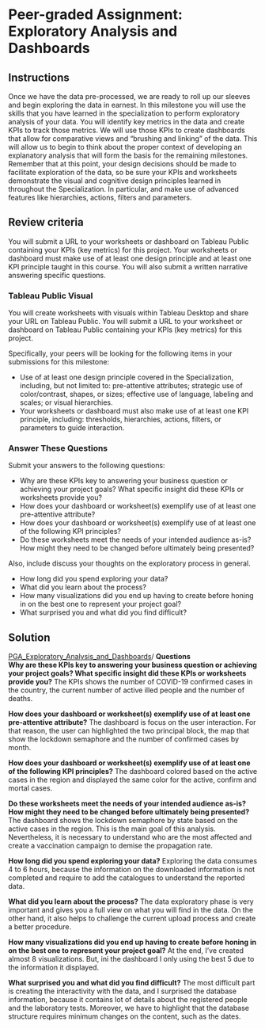 # Peer-graded Assignment: Exploratory Analysis and Dashboards
## Instructions
Once we have the data pre-processed, we are ready to roll up our sleeves and begin exploring the data in earnest.  In this milestone you will use the skills that you have learned in the specialization to perform exploratory analysis of your data. You will identify key metrics in the data and create KPIs to track those metrics. We will use those KPIs to create dashboards that allow for comparative views and “brushing and linking” of the data. This will allow us to begin to think about the proper context of developing an explanatory analysis that will form the basis for the remaining milestones.\
Remember that at this point, your design decisions should be made to facilitate exploration of the data, so be sure your KPIs and worksheets demonstrate the visual and cognitive design principles learned in throughout the Specialization. In particular,  and make use of advanced features like hierarchies, actions, filters and parameters.

## Review criteria
You will submit a URL to your worksheets or dashboard on Tableau Public containing your KPIs (key metrics) for this project.
Your worksheets or dashboard must make use of at least one design principle and at least one KPI principle taught in this course.
You will also submit a written narrative answering specific questions.

### Tableau Public Visual
You will create worksheets with visuals within Tableau Desktop and share your URL on Tableau Public.
You will submit a URL to your worksheet or dashboard on Tableau Public containing your KPIs (key metrics) for this project.

Specifically, your peers will be looking for the following items in your submissions for this milestone:
* Use of at least one design principle covered in the Specialization, including, but not limited to: pre-attentive attributes; strategic use of color/contrast, shapes, or sizes; effective use of language, labeling and scales; or visual hierarchies.
* Your worksheets or dashboard must also make use of at least one KPI principle, including: thresholds, hierarchies, actions, filters, or parameters to guide interaction.

### Answer These Questions
Submit your answers to the following questions:
* Why are these KPIs key to answering your business question or achieving your project goals? What specific insight did these KPIs or worksheets provide you?
* How does your dashboard or worksheet(s) exemplify use of at least one pre-attentive attribute?
* How does your dashboard or worksheet(s) exemplify use of at least one of the following KPI principles?
* Do these worksheets meet the needs of your intended audience as-is? How might they need to be changed before ultimately being presented?

Also, include discuss your thoughts on the exploratory process in general.
* How long did you spend exploring your data?
* What did you learn about the process?
* How many visualizations did you end up having to create before honing in on the best one to represent your project goal?
* What surprised you and what did you find difficult?

## Solution
[PGA_Exploratory_Analysis_and_Dashboards](https://public.tableau.com/profile/cesar.robles#!/vizhome/COVID-19_Mexican_Analysis/CasesintheCountry)/
**Questions**\
**Why are these KPIs key to answering your business question or achieving your project goals? What specific insight did these KPIs or worksheets provide you?**
The KPIs shows the number of COVID-19 confirmed cases in the country, the current number of active illed people and the number of deaths.

**How does your dashboard or worksheet(s) exemplify use of at least one pre-attentive attribute?**
The dashboard is focus on the user interaction. For that reason, the user can highlighted the two principal block, the map that show the lockdown semaphore and the number of confirmed cases by month.

**How does your dashboard or worksheet(s) exemplify use of at least one of the following KPI principles?**
The dashboard colored based on the active cases in the region and displayed the same color for the active, confirm and mortal cases.

**Do these worksheets meet the needs of your intended audience as-is? How might they need to be changed before ultimately being presented?**
The dashboard shows the lockdown semaphore by state based on the active cases in the region. This is the main goal of this analysis. Nevertheless, it is necessary to understand who are the most affected and create a vaccination campaign to demise the propagation rate.

**How long did you spend exploring your data?**
Exploring the data consumes 4 to 6 hours, because the information on the downloaded information is not completed and require to add the catalogues to understand the reported data.

**What did you learn about the process?**
The data exploratory phase is very important and gives you a full view on what you will find in the data. On the other hand, it also helps to challenge the current upload process and create a better procedure.

**How many visualizations did you end up having to create before honing in on the best one to represent your project goal?**
At the end, I’ve created almost 8 visualizations. But, ini the dashboard I only using the best 5 due to the information it displayed.

**What surprised you and what did you find difficult?**
The most difficult part is creating the interactivity with the data, and I surprised the database information, because it contains lot of details about the registered people and the laboratory tests. Moreover, we have to highlight that the database structure requires minimum changes on the content, such as the dates.
